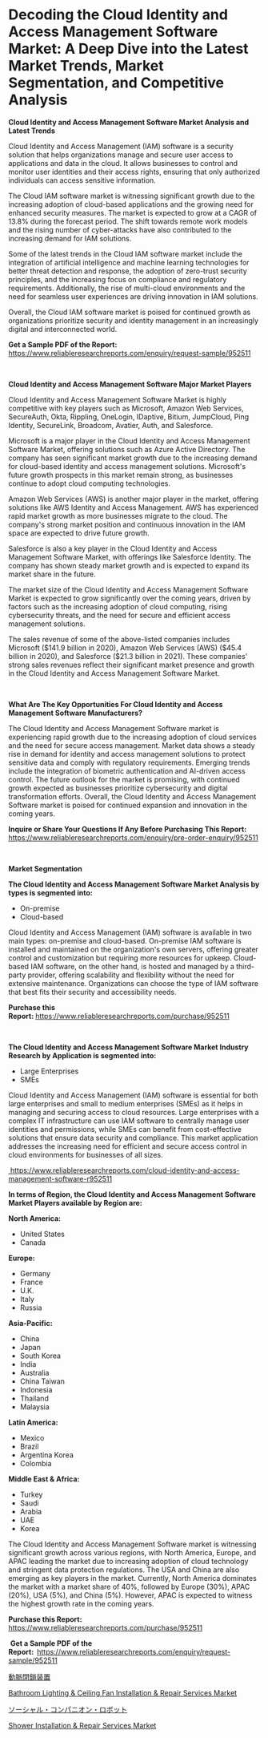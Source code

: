<p><h1>Decoding the Cloud Identity and Access Management Software Market: A Deep Dive into the Latest Market Trends, Market Segmentation, and Competitive Analysis</h1></p><p><strong>Cloud Identity and Access Management Software Market Analysis and Latest Trends</strong></p>
<p><p>Cloud Identity and Access Management (IAM) software is a security solution that helps organizations manage and secure user access to applications and data in the cloud. It allows businesses to control and monitor user identities and their access rights, ensuring that only authorized individuals can access sensitive information.</p><p>The Cloud IAM software market is witnessing significant growth due to the increasing adoption of cloud-based applications and the growing need for enhanced security measures. The market is expected to grow at a CAGR of 13.8% during the forecast period. The shift towards remote work models and the rising number of cyber-attacks have also contributed to the increasing demand for IAM solutions.</p><p>Some of the latest trends in the Cloud IAM software market include the integration of artificial intelligence and machine learning technologies for better threat detection and response, the adoption of zero-trust security principles, and the increasing focus on compliance and regulatory requirements. Additionally, the rise of multi-cloud environments and the need for seamless user experiences are driving innovation in IAM solutions.</p><p>Overall, the Cloud IAM software market is poised for continued growth as organizations prioritize security and identity management in an increasingly digital and interconnected world.</p></p>
<p><strong>Get a Sample PDF of the Report:&nbsp;</strong> <a href="https://www.reliableresearchreports.com/enquiry/request-sample/952511">https://www.reliableresearchreports.com/enquiry/request-sample/952511</a></p>
<p>&nbsp;</p>
<p><strong>Cloud Identity and Access Management Software Major Market Players</strong></p>
<p><p>Cloud Identity and Access Management Software Market is highly competitive with key players such as Microsoft, Amazon Web Services, SecureAuth, Okta, Rippling, OneLogin, IDaptive, Bitium, JumpCloud, Ping Identity, SecureLink, Broadcom, Avatier, Auth, and Salesforce.</p><p>Microsoft is a major player in the Cloud Identity and Access Management Software Market, offering solutions such as Azure Active Directory. The company has seen significant market growth due to the increasing demand for cloud-based identity and access management solutions. Microsoft's future growth prospects in this market remain strong, as businesses continue to adopt cloud computing technologies.</p><p>Amazon Web Services (AWS) is another major player in the market, offering solutions like AWS Identity and Access Management. AWS has experienced rapid market growth as more businesses migrate to the cloud. The company's strong market position and continuous innovation in the IAM space are expected to drive future growth.</p><p>Salesforce is also a key player in the Cloud Identity and Access Management Software Market, with offerings like Salesforce Identity. The company has shown steady market growth and is expected to expand its market share in the future.</p><p>The market size of the Cloud Identity and Access Management Software Market is expected to grow significantly over the coming years, driven by factors such as the increasing adoption of cloud computing, rising cybersecurity threats, and the need for secure and efficient access management solutions.</p><p>The sales revenue of some of the above-listed companies includes Microsoft ($141.9 billion in 2020), Amazon Web Services (AWS) ($45.4 billion in 2020), and Salesforce ($21.3 billion in 2021). These companies' strong sales revenues reflect their significant market presence and growth in the Cloud Identity and Access Management Software Market.</p></p>
<p>&nbsp;</p>
<p><strong>What Are The Key Opportunities For Cloud Identity and Access Management Software Manufacturers?</strong></p>
<p><p>The Cloud Identity and Access Management Software market is experiencing rapid growth due to the increasing adoption of cloud services and the need for secure access management. Market data shows a steady rise in demand for identity and access management solutions to protect sensitive data and comply with regulatory requirements. Emerging trends include the integration of biometric authentication and AI-driven access control. The future outlook for the market is promising, with continued growth expected as businesses prioritize cybersecurity and digital transformation efforts. Overall, the Cloud Identity and Access Management Software market is poised for continued expansion and innovation in the coming years.</p></p>
<p><strong>Inquire or Share Your Questions If Any Before Purchasing This Report:</strong> <a href="https://www.reliableresearchreports.com/enquiry/pre-order-enquiry/952511">https://www.reliableresearchreports.com/enquiry/pre-order-enquiry/952511</a></p>
<p>&nbsp;</p>
<p><strong>Market Segmentation</strong></p>
<p><strong>The Cloud Identity and Access Management Software Market Analysis by types is segmented into:</strong></p>
<p><ul><li>On-premise</li><li>Cloud-based</li></ul></p>
<p><p>Cloud Identity and Access Management (IAM) software is available in two main types: on-premise and cloud-based. On-premise IAM software is installed and maintained on the organization's own servers, offering greater control and customization but requiring more resources for upkeep. Cloud-based IAM software, on the other hand, is hosted and managed by a third-party provider, offering scalability and flexibility without the need for extensive maintenance. Organizations can choose the type of IAM software that best fits their security and accessibility needs.</p></p>
<p><strong>Purchase this Report:&nbsp;</strong><a href="https://www.reliableresearchreports.com/purchase/952511">https://www.reliableresearchreports.com/purchase/952511</a></p>
<p>&nbsp;</p>
<p><strong>The Cloud Identity and Access Management Software Market Industry Research by Application is segmented into:</strong></p>
<p><ul><li>Large Enterprises</li><li>SMEs</li></ul></p>
<p><p>Cloud Identity and Access Management (IAM) software is essential for both large enterprises and small to medium enterprises (SMEs) as it helps in managing and securing access to cloud resources. Large enterprises with a complex IT infrastructure can use IAM software to centrally manage user identities and permissions, while SMEs can benefit from cost-effective solutions that ensure data security and compliance. This market application addresses the increasing need for efficient and secure access control in cloud environments for businesses of all sizes.</p></p>
<p><a href="https://www.reliableresearchreports.com/cloud-identity-and-access-management-software-r952511">&nbsp;https://www.reliableresearchreports.com/cloud-identity-and-access-management-software-r952511</a></p>
<p><strong>In terms of Region, the Cloud Identity and Access Management Software Market Players available by Region are:</strong></p>
<p>
    <p> <strong> North America: </strong>
        <ul>
            <li>United States</li>
            <li>Canada</li>
        </ul>
        </p> 
    <p> <strong> Europe: </strong>
        <ul>
            <li>Germany</li>
            <li>France</li>
            <li>U.K.</li>
            <li>Italy</li>
            <li>Russia</li>
        </ul>
        </p> 
    <p> <strong> Asia-Pacific: </strong>
        <ul>
            <li>China</li>
            <li>Japan</li>
            <li>South Korea</li>
            <li>India</li>
            <li>Australia</li>
            <li>China Taiwan</li>
            <li>Indonesia</li>
            <li>Thailand</li>
            <li>Malaysia</li>
        </ul>
        </p> 
    <p> <strong> Latin America: </strong>
        <ul>
            <li>Mexico</li>
            <li>Brazil</li>
            <li>Argentina Korea</li>
            <li>Colombia</li>
        </ul>
        </p> 
    <p> <strong> Middle East & Africa: </strong>
        <ul>
            <li>Turkey</li>
            <li>Saudi</li>
            <li>Arabia</li>
            <li>UAE</li>
            <li>Korea</li>
        </ul>
    </p>
    </p>
<p><p>The Cloud Identity and Access Management Software market is witnessing significant growth across various regions, with North America, Europe, and APAC leading the market due to increasing adoption of cloud technology and stringent data protection regulations. The USA and China are also emerging as key players in the market. Currently, North America dominates the market with a market share of 40%, followed by Europe (30%), APAC (20%), USA (5%), and China (5%). However, APAC is expected to witness the highest growth rate in the coming years.</p></p>
<p><strong>Purchase this Report: </strong><a href="https://www.reliableresearchreports.com/purchase/952511">https://www.reliableresearchreports.com/purchase/952511</a></p>
<p>&nbsp;<strong>Get a Sample PDF of the Report:&nbsp;&nbsp;</strong><a href="https://www.reliableresearchreports.com/enquiry/request-sample/952511">https://www.reliableresearchreports.com/enquiry/request-sample/952511</a></p>
<p><strong></strong></p>
<p><p><a href="https://medium.com/@r.aspinall_32685/%E5%8B%95%E8%84%88%E9%96%89%E5%A1%9E%E3%83%87%E3%83%90%E3%82%A4%E3%82%B9%E5%B8%82%E5%A0%B4%E3%81%AE%E3%82%B7%E3%82%A7%E3%82%A2%E9%80%B2%E5%8C%96%E3%81%A8%E5%B8%82%E5%A0%B4%E6%88%90%E9%95%B7%E3%83%88%E3%83%AC%E3%83%B3%E3%83%892024%E5%B9%B4%E3%81%8B%E3%82%892031%E5%B9%B4%E3%81%BE%E3%81%A7-3c48c7e5de80">動脈閉鎖装置</a></p><p><a href="https://www.linkedin.com/pulse/decoding-bathroom-lighting-amp-ceiling-fan-installation-repair-eki3e">Bathroom Lighting & Ceiling Fan Installation & Repair Services Market</a></p><p><a href="https://medium.com/@camilcosta76856/%E7%A4%BE%E4%BC%9A%E7%9A%84%E3%81%AA%E3%82%B3%E3%83%B3%E3%83%91%E3%83%8B%E3%82%AA%E3%83%B3%E3%83%AD%E3%83%9C%E3%83%83%E3%83%88%E5%B8%82%E5%A0%B4-%E7%AB%B6%E4%BA%89%E5%88%86%E6%9E%90-%E5%B8%82%E5%A0%B4%E5%8B%95%E5%90%91-2031%E5%B9%B4%E3%81%BE%E3%81%A7%E3%81%AE%E4%BA%88%E6%B8%AC-0168cb124a36">ソーシャル・コンパニオン・ロボット</a></p><p><a href="https://www.linkedin.com/pulse/shower-installation-amp-repair-services-market-size-trends-p25le">Shower Installation & Repair Services Market</a></p></p>